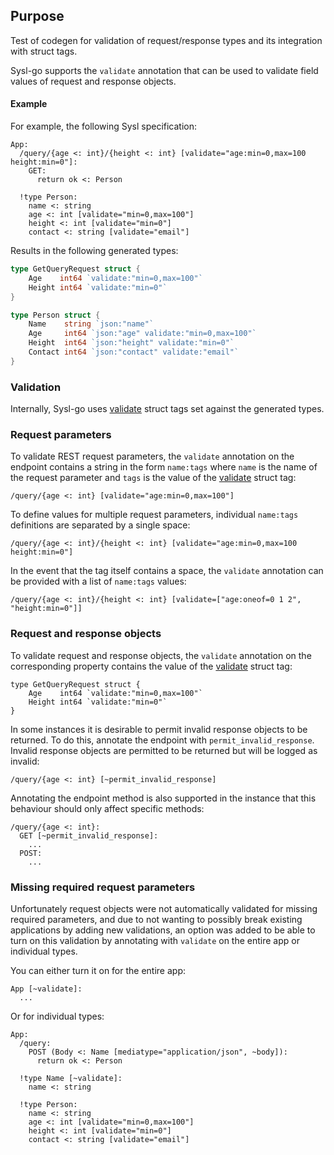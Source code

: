 ## Purpose

Test of codegen for validation of request/response types and its integration with struct tags.

Sysl-go supports the `validate` annotation that can be used to validate field values of request and response objects.

#### Example

For example, the following Sysl specification:

```sysl
App:
  /query/{age <: int}/{height <: int} [validate="age:min=0,max=100 height:min=0"]:
    GET:
      return ok <: Person

  !type Person:
    name <: string
    age <: int [validate="min=0,max=100"]
    height <: int [validate="min=0"]
    contact <: string [validate="email"]
```

Results in the following generated types:

```go
type GetQueryRequest struct {
    Age    int64 `validate:"min=0,max=100"`
    Height int64 `validate:"min=0"`
}

type Person struct {
    Name    string `json:"name"`
    Age     int64 `json:"age" validate:"min=0,max=100"`
    Height  int64 `json:"height" validate:"min=0"`
    Contact int64 `json:"contact" validate:"email"`
}
```

### Validation

Internally, Sysl-go uses [validate](https://godoc.org/gopkg.in/go-playground/validator.v9) struct tags set against the generated types.

### Request parameters

To validate REST request parameters, the `validate` annotation on the endpoint contains a string in the form `name:tags` where `name` is the name of the request parameter and `tags` is the value of the [validate](https://godoc.org/gopkg.in/go-playground/validator.v9) struct tag:

```sysl
/query/{age <: int} [validate="age:min=0,max=100"]
```

To define values for multiple request parameters, individual `name:tags` definitions are separated by a single space:

```sysl
/query/{age <: int}/{height <: int} [validate="age:min=0,max=100 height:min=0"]
```

In the event that the tag itself contains a space, the `validate` annotation can be provided with a list of `name:tags` values:

```sysl
/query/{age <: int}/{height <: int} [validate=["age:oneof=0 1 2", "height:min=0"]]
```

### Request and response objects

To validate request and response objects, the `validate` annotation on the corresponding property contains the value of the [validate](https://godoc.org/gopkg.in/go-playground/validator.v9) struct tag:

```sysl
type GetQueryRequest struct {
    Age    int64 `validate:"min=0,max=100"`
    Height int64 `validate:"min=0"`
}
```

In some instances it is desirable to permit invalid response objects to be returned. 
To do this, annotate the endpoint with `permit_invalid_response`.
Invalid response objects are permitted to be returned but will be logged as invalid:

```sysl
/query/{age <: int} [~permit_invalid_response]
```

Annotating the endpoint method is also supported in the instance that this behaviour should only affect specific methods: 

```sysl
/query/{age <: int}:
  GET [~permit_invalid_response]:
    ...
  POST:
    ...
```

### Missing required request parameters

Unfortunately request objects were not automatically validated for missing required parameters, 
and due to not wanting to possibly break existing applications by adding new validations, an option was added to be able to turn on this validation by annotating with `validate` on the entire app or individual types.

You can either turn it on for the entire app:
```sysl
App [~validate]:
  ...
```
Or for individual types:
```sysl
App:
  /query:
    POST (Body <: Name [mediatype="application/json", ~body]):
      return ok <: Person

  !type Name [~validate]:
    name <: string

  !type Person:
    name <: string
    age <: int [validate="min=0,max=100"]
    height <: int [validate="min=0"]
    contact <: string [validate="email"]
```
